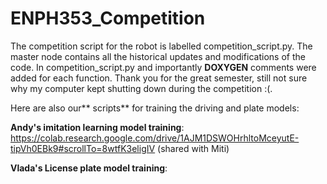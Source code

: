 # ENPH353_Competition

The competition script for the robot is labelled competition_script.py.  The master node contains all the historical updates and modifications of the code.  In competition_script.py and importantly **DOXYGEN** comments were added for each function.  Thank you for the great semester, still not sure why my computer kept shutting down during the competition :(.

Here are also our** scripts** for training the driving and plate models:

**Andy's imitation learning model training**:  https://colab.research.google.com/drive/1AJM1DSWOHrhltoMceyutE-tipVh0EBk9#scrollTo=8wtfK3eligIV
(shared with Miti)

**Vlada's License plate model training**: 
